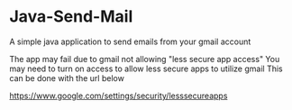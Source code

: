 # Java-Send-Mail
A simple java application to send emails from your gmail account

The app may fail due to gmail not allowing "less secure app access"
You may need to turn on access to allow less secure apps to utilize gmail
This can be done with the url below

https://www.google.com/settings/security/lesssecureapps